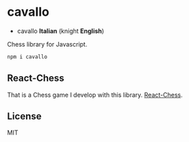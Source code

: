 # cavallo

- cavallo **Italian** (knight **English**)

Chess library for Javascript.

```js
npm i cavallo
```

## React-Chess

That is a Chess game I develop with this library. [React-Chess](https://github.com/jsveron23/react-chess).

## License

MIT
